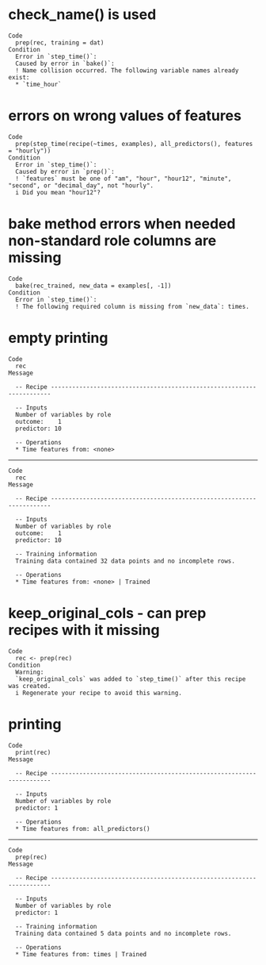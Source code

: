 # check_name() is used

    Code
      prep(rec, training = dat)
    Condition
      Error in `step_time()`:
      Caused by error in `bake()`:
      ! Name collision occurred. The following variable names already exist:
      * `time_hour`

# errors on wrong values of features

    Code
      prep(step_time(recipe(~times, examples), all_predictors(), features = "hourly"))
    Condition
      Error in `step_time()`:
      Caused by error in `prep()`:
      ! `features` must be one of "am", "hour", "hour12", "minute", "second", or "decimal_day", not "hourly".
      i Did you mean "hour12"?

# bake method errors when needed non-standard role columns are missing

    Code
      bake(rec_trained, new_data = examples[, -1])
    Condition
      Error in `step_time()`:
      ! The following required column is missing from `new_data`: times.

# empty printing

    Code
      rec
    Message
      
      -- Recipe ----------------------------------------------------------------------
      
      -- Inputs 
      Number of variables by role
      outcome:    1
      predictor: 10
      
      -- Operations 
      * Time features from: <none>

---

    Code
      rec
    Message
      
      -- Recipe ----------------------------------------------------------------------
      
      -- Inputs 
      Number of variables by role
      outcome:    1
      predictor: 10
      
      -- Training information 
      Training data contained 32 data points and no incomplete rows.
      
      -- Operations 
      * Time features from: <none> | Trained

# keep_original_cols - can prep recipes with it missing

    Code
      rec <- prep(rec)
    Condition
      Warning:
      `keep_original_cols` was added to `step_time()` after this recipe was created.
      i Regenerate your recipe to avoid this warning.

# printing

    Code
      print(rec)
    Message
      
      -- Recipe ----------------------------------------------------------------------
      
      -- Inputs 
      Number of variables by role
      predictor: 1
      
      -- Operations 
      * Time features from: all_predictors()

---

    Code
      prep(rec)
    Message
      
      -- Recipe ----------------------------------------------------------------------
      
      -- Inputs 
      Number of variables by role
      predictor: 1
      
      -- Training information 
      Training data contained 5 data points and no incomplete rows.
      
      -- Operations 
      * Time features from: times | Trained

